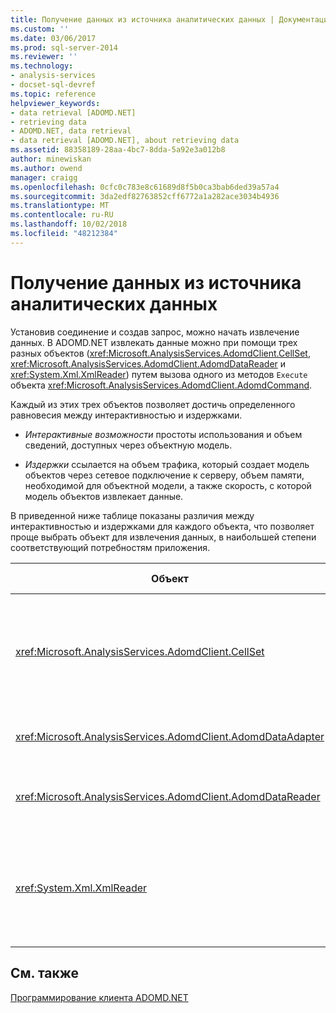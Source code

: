 ```yaml
---
title: Получение данных из источника аналитических данных | Документация Майкрософт
ms.custom: ''
ms.date: 03/06/2017
ms.prod: sql-server-2014
ms.reviewer: ''
ms.technology:
- analysis-services
- docset-sql-devref
ms.topic: reference
helpviewer_keywords:
- data retrieval [ADOMD.NET]
- retrieving data
- ADOMD.NET, data retrieval
- data retrieval [ADOMD.NET], about retrieving data
ms.assetid: 88358189-28aa-4bc7-8dda-5a92e3a012b8
author: minewiskan
ms.author: owend
manager: craigg
ms.openlocfilehash: 0cfc0c783e8c61689d8f5b0ca3bab6ded39a57a4
ms.sourcegitcommit: 3da2edf82763852cff6772a1a282ace3034b4936
ms.translationtype: MT
ms.contentlocale: ru-RU
ms.lasthandoff: 10/02/2018
ms.locfileid: "48212384"
---
```

# <a name="retrieving-data-from-an-analytical-data-source"></a>Получение данных из источника аналитических данных
  Установив соединение и создав запрос, можно начать извлечение данных. В ADOMD.NET извлекать данные можно при помощи трех разных объектов (<xref:Microsoft.AnalysisServices.AdomdClient.CellSet>, <xref:Microsoft.AnalysisServices.AdomdClient.AdomdDataReader> и <xref:System.Xml.XmlReader>) путем вызова одного из методов `Execute` объекта <xref:Microsoft.AnalysisServices.AdomdClient.AdomdCommand>.  
  
 Каждый из этих трех объектов позволяет достичь определенного равновесия между интерактивностью и издержками.  
  
-   *Интерактивные возможности* простоты использования и объем сведений, доступных через объектную модель.  
  
-   *Издержки* ссылается на объем трафика, который создает модель объектов через сетевое подключение к серверу, объем памяти, необходимой для объектной модели, а также скорость, с которой модель объектов извлекает данные.  
  
 В приведенной ниже таблице показаны различия между интерактивностью и издержками для каждого объекта, что позволяет проще выбрать объект для извлечения данных, в наибольшей степени соответствующий потребностям приложения.  
  
|Объект|Интерактивность|Издержки|Сохраняет размерность|Данные об использовании|  
|------------|-------------------|--------------|----------------------------|-----------------------|  
|<xref:Microsoft.AnalysisServices.AdomdClient.CellSet>|Наивысшая|Умеренно высокие, результатом чего является самая низкая скорость извлечения данных|Да|[Получение данных с помощью объекта CellSet](retrieving-data-using-the-cellset.md)|  
|<xref:Microsoft.AnalysisServices.AdomdClient.AdomdDataAdapter>|Средняя|Средняя|Нет|[Заполнение набора данных из объекта DataAdapter](http://go.microsoft.com/fwlink/?LinkId=70016)|  
|<xref:Microsoft.AnalysisServices.AdomdClient.AdomdDataReader>|Средняя|Средняя|Нет|[Получение данных с помощью объекта AdomdDataReader](retrieving-data-using-the-adomddatareader.md)|  
|<xref:System.Xml.XmlReader>|Минимальная|Наименьшие, результатом чего является самая высокая скорость извлечения данных|Да|[Получение данных с помощью объекта XmlReader](retrieving-data-using-the-xmlreader.md)|  
  
## <a name="see-also"></a>См. также  
 [Программирование клиента ADOMD.NET](adomd-net-client-programming.md)  
  
  
